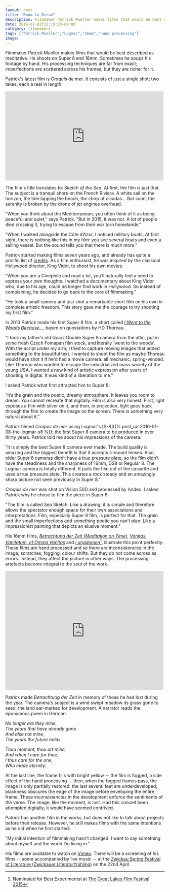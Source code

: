 ```yaml
---
layout: post
title: "Room to Dream"
description: Filmmaker Patrick Mueller makes films that would be best described as meditative. He shoots on Super 8 and 16mm.
date: 2016-02-02T21:19:23+00:00
category: filmmakers
tags: ["Patrick Mueller","Logmar","16mm","hand processing"]
image:
---
```


Filmmaker Patrick Mueller makes films that would be best described as meditative. He shoots on Super 8 and 16mm. Sometimes he soups his footage by hand. His processing techniques are far from exact; imperfections are scattered across his frames, but they are richer for it.

Patrick's latest film is *Croquis de mer*. It consists of just a single shot; two takes, each a reel in length.

<iframe src="https://player.vimeo.com/video/151583576?title=0&byline=0&portrait=0" width="500" height="281" frameborder="0" webkitallowfullscreen mozallowfullscreen allowfullscreen></iframe><br>

The film's title translates to: *Sketch of the Sea*. At first, the film is just that. The subject is a tranquil shore on the French Riviera. A white sail on the horizon, the tide lapping the beach, the chirp of cicadas… But soon, the serenity is broken by the drone of jet engines overhead.

"When you think about the Mediterranean, you often think of it as being peaceful and quiet," says Patrick. "But in 2015, it was not. A lot of people died crossing it, trying to escape from their war torn homelands." 

"When I walked alongside the Côte d’Azur, I noticed military boats. At first sight, there is nothing like this in my film: you see several boats and even a sailing vessel. But the sound tells you that there is much more."

Patrick started making films seven years ago, and already has quite a prolific list of [credits](http://www.imdb.com/name/nm4119296/). As a film enthusiast, he was inspired by the classical Hollywood director, King Vidor, to shoot his own movies:

"When you are a Cinephile and read a lot, you’ll naturally feel a need to express your own thoughts. I watched a documentary about King Vidor who, due to his age, could no longer find work in Hollywood. So instead of complaining, he decided to go back to the core of filmmaking." 

"He took a small camera and just shot a remarkable short film on his own in complete artistic freedom. This story gave me the courage to try shooting my first film."

In 2013 Patrick made his first Super 8 film, a short called [*I Went to the Woods Because…*](https://vimeo.com/78308818), based on quostations by HD Thoreau.

"I took my father’s old Quarz Double Super 8 camera from the attic, put in some fresh Czech Fomapan film stock, and literally 'went to the woods'. With the script under my arm, I tried to capture moving images that added something to the beautiful text. I wanted to shoot the film as maybe Thoreau would have shot it if he'd had a movie camera: all mechanic; spring-winded. Like Thoreau who wanted to escape the industrialized mass society of the young USA, I wanted a new kind of artistic expression after years of shooting in digital. It was kind of a liberation to me."

I asked Patrick what first attracted him to Super 8:

"It’s the grain and the poetic, dreamy atmosphere. It leaves you room to dream. You cannot recreate that digitally. Film is also very honest: First, light exposes a film with silver on it, and then, in projection, light goes back through the film to create the image on the screen. There is something very natural about it."

Patrick filmed *Croquis de mer* using Logmar's [S-8]({% post_url 2016-01-08-the-logmar-s8 %}); the first Super 8 camera to be produced in over thirty years. Patrick told me about his impressions of the camera:

"It is simply the best Super 8 camera ever made. The build quality is amazing and the biggest benefit is that it accepts c-mount lenses. Also, older Super 8 cameras didn’t have a true pressure plate, so the film didn’t have the steadiness and the sharpness of 16mm, DS8 or Regular 8. The Logmar camera is totally different. It pulls the film out of the cassette and uses a true pressure plate. This creates a rock steady and an amazingly sharp picture not seen previously in Super 8."

*Croquis de mer* was shot on Vision 50D and processed by Andec. I asked Patrick why he chose to film the piece in Super 8:

"The film is called Sea Sketch. Like a drawing, it is simple and therefore allows the spectator enough space for their own associations and interpretations. Film, especially Super 8 film, is perfect for that. The grain and the small imperfections add something poetic you can’t plan. Like a impressionist painting that depicts an elusive moment."

His 16mm films, [*Betrachtung der Zeit (Meditation on Time)*](https://vimeo.com/112029877), [*Vanitas, Vanitatum, et Omnia Vanitas*](https://vimeo.com/album/2886171/video/110697049) and [*I ungdomen*](https://vimeo.com/album/2886171/video/119801827)[^1], illustrate this point perfectly. These films are hand processed and so there are inconsistencies in the image; scratches, fogging, colour shifts. But they do not come across as errors. Instead, they affect the picture in other ways. The processing artefacts become integral to the soul of the work.

<iframe src="https://player.vimeo.com/video/112029877?title=0&byline=0&portrait=0" width="500" height="375" frameborder="0" webkitallowfullscreen mozallowfullscreen allowfullscreen></iframe><br>

Patrick made *Betrachtung der Zeit* in memory of those he had lost during the year. The camera's subject is a wind swept meadow its grass gone to seed, the land ear-marked for development. A narrator reads the eponymous poem in German:

*No longer are they mine,*  
*The years that have already gone*.  
*And also not mine,*  
*The years the future holds.*

*Thou moment, thou art mine,*  
*And when I care for thee,*  
*I thus care for the one,*  
*Who made eternity.*

At the last line, the frame fills with bright yellow -- the film is fogged, a side effect of the hand processing -- then, when the fogged frames pass, the image is only partially restored: the last several feet are underdeveloped; blackness obscures the edge of the image before enveloping the entire frame. These inconsistencies in the development enforce the sentiments of the verse. The image, like the moment, is lost. Had this conceit been attempted digitally, it would have seemed contrived.

Patrick has another film in the works, but does not like to talk about projects before their release. However, he still makes films with the same intentions as he did when he first started:

"My initial intention of filmmaking hasn’t changed: I want to say something about myself and the world I’m living in."  

His films are available to watch on <a href="https://vimeo.com/patrickcinema">Vimeo</a>. There will be a screening of his films -- some accompanied by live music -- at the <a href="http://www.zwickauer-literaturfruehling.de/8.html">Zwickau Spring Festival of Literature (Zwickauer Literaturfrühling)</a> on the 22nd April.

[^1]:Nominated for Best Experimental at [The Great Lakes Film Festival 2015](http://greatlakesfilmfest.com/2015-great-lakes-film-festival-nominations/)





